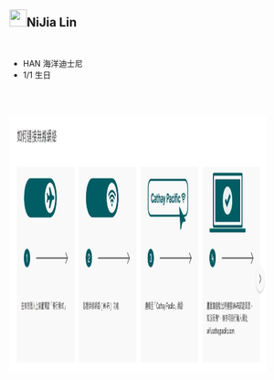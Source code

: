 <h2><a id="user-content-nijia-lin" class="anchor" aria-hidden="true" tabindex="-1" href="#nijia-lin"><span aria-hidden="true" class="octicon octicon-link"></span></a>
<a target="_blank" rel="noopener noreferrer nofollow" href="https://camo.githubusercontent.com/3430d5364f68e504fa56fadfc2c62e2846548ff870a0ba8fbd87f8fec7495b8d/68747470733a2f2f7370726f66696c652e6c696e652d7363646e2e6e65742f30684b76546f3138383846466c354667646641554e714a676c47467a4e615a30314c584852616278684654446c4e493174614269565a61423543536a74484a31594a41434a534e307846486a703142574d5f5a30446f6258346d536d35414946454d584868627551"><img src="https://camo.githubusercontent.com/3430d5364f68e504fa56fadfc2c62e2846548ff870a0ba8fbd87f8fec7495b8d/68747470733a2f2f7370726f66696c652e6c696e652d7363646e2e6e65742f30684b76546f3138383846466c354667646641554e714a676c47467a4e615a30314c584852616278684654446c4e493174614269565a61423543536a74484a31594a41434a534e307846486a703142574d5f5a30446f6258346d536d35414946454d584868627551" width="30" height="30" data-canonical-src="https://sprofile.line-scdn.net/0hKvTo1888FFl5FgdfAUNqJglGFzNaZ01LXHRabxhFTDlNI1taBiVZaB5CSjtHJ1YJACJSN0xFHjp1BWM_Z0DobX4mSm5AIFEMXHhbuQ" style="max-width: 100%;"></a>NiJia Lin</h2><br><ul>
<li>HAN 海洋迪士尼</li>
<li>1/1 生日</li>
</ul>
<br /><p><br><a target="_blank" rel="noopener noreferrer" href="https://github.com/louis70109/ideas-tree/blob/master/images/487823068094791987.png"><img src="https://github.com/louis70109/ideas-tree/raw/master/images/487823068094791987.png" width="450" height="450" style="max-width: 100%;"></a></p>
